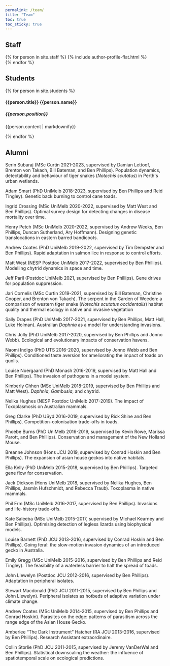 ```yaml
---
permalink: /team/
title: "Team"
toc: true
toc_sticky: true
---
```

## Staff

{% for person in site.staff %}
  {% include author-profile-flat.html %}
  <br/>
{% endfor %}

## Students

{% for person in site.students %}
  <h4> {{person.title}} {{person.name}} </h4>
  <h5> {{person.position}} </h5>
  <p> {{person.content | markdownify}} </p>
  
  
{% endfor %}

## Alumni

Serin Subaraj (MSc Curtin 2021-2023, supervised by Damian Lettoof, Brenton von Takach, Bill Bateman, and Ben Phillips). Population dynamics, detectability and behaviour of tiger snakes (*Notechis scutatus*) in Perth's urban wetlands.

Adam Smart (PhD UniMelb 2018-2023, supervised by Ben Phillips and Reid Tingley). Genetic back burning to control cane toads.

Ingrid Crossing (MSc UniMelb 2020-2022, supervised by Matt West and Ben Phillips). Optimal survey design for detecting changes in disease mortality over time.

Henry Petch (MSc UniMelb 2020-2022, supervised by Andrew Weeks, Ben Phillips, Duncan Sutherland, Ary Hoffmann). Designing genetic translocations in eastern barred bandicoots.

Andrew Coates (PhD UniMelb 2019-2022, supervised by Tim Dempster and Ben Phillips). Rapid adaptation in salmon lice in response to control efforts.

Matt West (NESP Postdoc UniMelb 2017-2022, supervised by Ben Phillips).  Modelling chytrid dynamics in space and time.

Jeff Paril (Postdoc UniMelb 2021, supervised by Ben Phillips). Gene drives for population suppression.

Jari Cornelis (MSc Curtin 2019-2021, supervised by Bill Bateman, Christine Cooper, and Brenton von Takach). The serpent in the Garden of Weeden: a comparison of western tiger snake (*Notechis scutatus occidentalis*) habitat quality and thermal ecology in native and invasive vegetation

Sally Drapes (PhD UniMelb 2017-2021, supervised by Ben Phillips, Matt Hall, Luke Holman). Australian *Daphnia* as a model for understanding invasions.

Chris Jolly (PhD UniMelb 2017-2020, supervised by Ben Phillips and Jonno Webb). Ecological and evolutionary impacts of conservation havens.

Naomi Indigo (PhD UTS 2016-2020, supervised by Jonno Webb and Ben Phillips). Conditioned taste aversion for ameliorating the impact of toads on quolls.

Louise Noergaard (PhD Monash 2016-2019, supervised by Matt Hall and Ben Phillips). The invasion of pathogens in a model system.

Kimberly Chhen (MSc UniMelb 2018-2019, supervised by Ben Phillips and Matt West). *Daphnia*, *Gambusia*, and chytrid.

Nelika Hughes (NESP Postdoc UniMelb 2017-2019). The impact of Toxoplasmosis on Australian mammals.

Greg Clarke (PhD USyd 2016-2019, supervised by Rick Shine and Ben Phillips). Competition–colonisation trade-offs in toads.

Phoebe Burns (PhD UniMelb 2016-2019, supervised by Kevin Rowe, Marissa Parott, and Ben Phillips). Conservation and management of the New Holland Mouse.

Breanne Johnson (Hons JCU 2019, supervised by Conrad Hoskin and Ben Phillips). The expansion of asian house geckos into native habitats.

Ella Kelly (PhD UniMelb 2015-2018, supervised by Ben Phillips).  Targeted gene flow for conservation.

Jack Dickson (Hons UniMelb 2018, supervised by Nelika Hughes, Ben Phillips, Jasmin Hufschmidt, and Rebecca Traub). Toxoplasma in native mammals.

Phil Erm (MSc UniMelb 2016-2017, supervised by Ben Phillips). Invasions and life-history trade-offs.

Kate Saleeba (MSc UniMelb 2015-2017, supervised by Michael Kearney and Ben Phillips). Optimising detection of legless lizards using biophysical models.

Louise Barnett (PhD JCU 2013-2016, supervised by Conrad Hoskin and Ben Phillips).  Going feral: the slow-motion invasion dynamics of an introduced gecko in Australia.

Emily Gregg (MSc UniMelb 2015-2016, supervised by Ben Phillips and Reid Tingley). The feasibility of a waterless barrier to halt the spread of toads.

John Llewelyn (Postdoc JCU 2012-2016, supervised by Ben Phillips). Adaptation in peripheral isolates.

Stewart Macdonald (PhD JCU 2011-2015, supervised by Ben Phillips and John Llewelyn). Peripheral isolates as hotbeds of adaptive variation under climate change.

Andrew Coates (MSc UniMelb 2014-2015, supervised by Ben Phillips and Conrad Hoskin). Parasites on the edge: patterns of parasitism across the range edge of the Asian House Gecko.

Amberlee “The Dark Instrument” Hatcher (RA JCU 2013-2016, supervised by Ben Phillips).  Research Assistant extraordinaire.

Collin Storlie (PhD JCU 2011-2015, supervised by Jeremy VanDerWal and Ben Phillips). Statistical downscaling the weather: the influence of spatiotemporal scale on ecological predictions.

